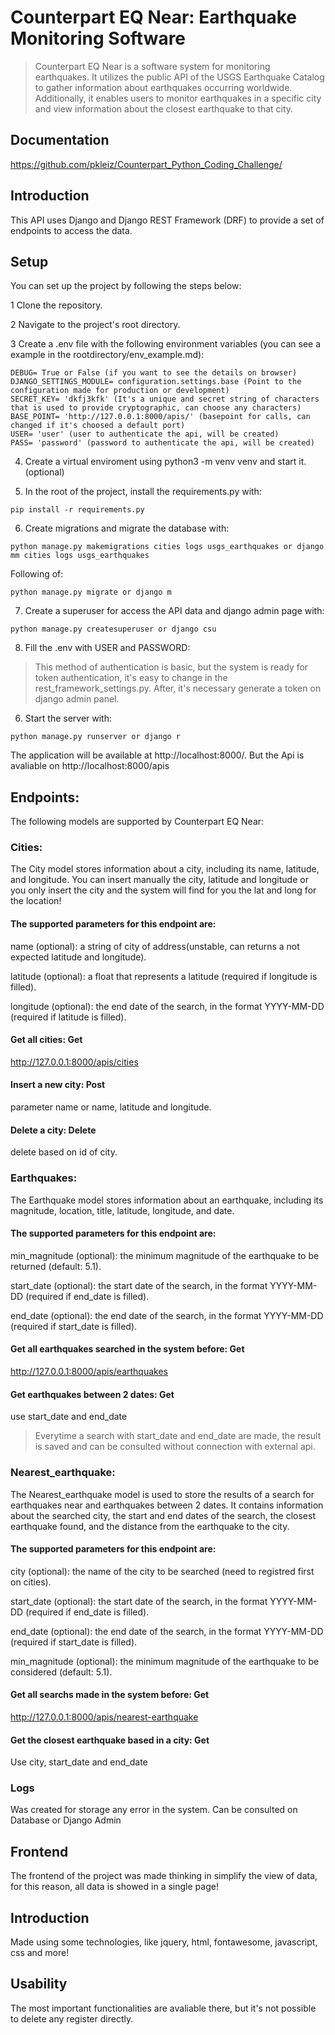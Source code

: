 # Counterpart EQ Near: Earthquake Monitoring Software

> Counterpart EQ Near is a software system for monitoring earthquakes. It utilizes the public API of the USGS Earthquake Catalog to gather information about earthquakes occurring worldwide. Additionally, it enables users to monitor earthquakes in a specific city and view information about the closest earthquake to that city.

## Documentation
https://github.com/pkleiz/Counterpart_Python_Coding_Challenge/

## Introduction
This API uses Django and Django REST Framework (DRF) to provide a set of endpoints to access the data.

## Setup
You can set up the project by following the steps below:

1 Clone the repository.

2 Navigate to the project's root directory.

3 Create a .env file with the following environment variables (you can see a example in the rootdirectory/env_example.md):

```
DEBUG= True or False (if you want to see the details on browser)
DJANGO_SETTINGS_MODULE= configuration.settings.base (Point to the configuration made for production or development)
SECRET_KEY= 'dkfj3kfk' (It's a unique and secret string of characters that is used to provide cryptographic, can choose any characters)
BASE_POINT= 'http://127.0.0.1:8000/apis/' (basepoint for calls, can changed if it's choosed a default port)
USER= 'user' (user to authenticate the api, will be created)
PASS= 'password' (password to authenticate the api, will be created)
```

4. Create a virtual enviroment using python3 -m venv venv and start it. (optional)

5. In the root of the project, install the requirements.py with:
```
pip install -r requirements.py
```

6. Create migrations and migrate the database with:
```
python manage.py makemigrations cities logs usgs_earthquakes or django mm cities logs usgs_earthquakes
```
Following of:
```
python manage.py migrate or django m
```

7. Create a superuser for access the API data and django admin page with:
```
python manage.py createsuperuser or django csu
```

8. Fill the .env with USER and PASSWORD:
> This method of authentication is basic, but the system is ready for token authentication, it's easy to change in the rest_framework_settings.py. After, it's necessary generate a token on django admin panel.

6. Start the server with:
```
python manage.py runserver or django r
```

The application will be available at http://localhost:8000/. But the Api is avaliable on  http://localhost:8000/apis

## Endpoints:

The following models are supported by Counterpart EQ Near:

### Cities:
The City model stores information about a city, including its name, latitude, and longitude. You can insert manually the city, latitude and longitude or you only insert the city and the system will find for you the lat and long for the location!

#### The supported parameters for this endpoint are:

name (optional): a string of city of address(unstable, can returns a not expected latitude and longitude).

latitude (optional): a float that represents a latitude (required if longitude is filled).

longitude (optional): the end date of the search, in the format YYYY-MM-DD (required if latitude is filled).

#### Get all cities: Get
http://127.0.0.1:8000/apis/cities

#### Insert a new city: Post
parameter name or name, latitude and longitude.

#### Delete a city: Delete
delete based on id of city.


### Earthquakes:
The Earthquake model stores information about an earthquake, including its magnitude, location, title, latitude, longitude, and date.

#### The supported parameters for this endpoint are:

min_magnitude (optional): the minimum magnitude of the earthquake to be returned (default: 5.1).

start_date (optional): the start date of the search, in the format YYYY-MM-DD (required if end_date is filled).

end_date (optional): the end date of the search, in the format YYYY-MM-DD (required if start_date is filled).

#### Get all earthquakes searched in the system before: Get

http://127.0.0.1:8000/apis/earthquakes

#### Get earthquakes between 2 dates: Get

use start_date and end_date

> Everytime a search with start_date and end_date are made, the result is saved and can be consulted without connection with external api.

### Nearest_earthquake:

The Nearest_earthquake model is used to store the results of a search for earthquakes near and earthquakes between 2 dates. It contains information about the searched city, the start and end dates of the search, the closest earthquake found, and the distance from the earthquake to the city.

#### The supported parameters for this endpoint are:

city (optional): the name of the city to be searched (need to registred first on cities).

start_date (optional): the start date of the search, in the format YYYY-MM-DD (required if end_date is filled).

end_date (optional): the end date of the search, in the format YYYY-MM-DD (required if start_date is filled).

min_magnitude (optional): the minimum magnitude of the earthquake to be considered (default: 5.1).

#### Get all searchs made in the system before: Get

http://127.0.0.1:8000/apis/nearest-earthquake

#### Get the closest earthquake based in a city: Get
Use city, start_date and end_date

### Logs
Was created for storage any error in the system. Can be consulted on Database or Django Admin

## Frontend
The frontend of the project was made thinking in simplify the view of data, for this reason, all data is showed in a single page!

## Introduction
Made using some technologies, like jquery, html, fontawesome, javascript, css and more!

## Usability
The most important functionalities are avaliable there, but it's not possible to delete any register directly.

